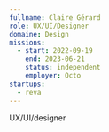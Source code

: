 ```yaml
---
fullname: Claire Gérard
role: UX/UI/Designer
domaine: Design
missions:
  - start: 2022-09-19
    end: 2023-06-21
    status: independent
    employer: Octo
startups:
  - reva
---
```


UX/UI/designer
